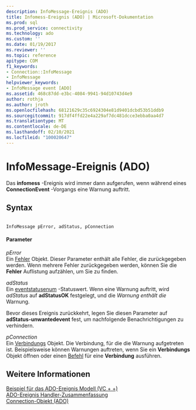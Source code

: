 ```yaml
---
description: InfoMessage-Ereignis (ADO)
title: Infomess-Ereignis (ADO) | Microsoft-Dokumentation
ms.prod: sql
ms.prod_service: connectivity
ms.technology: ado
ms.custom: ''
ms.date: 01/19/2017
ms.reviewer: ''
ms.topic: reference
apitype: COM
f1_keywords:
- Connection::InfoMessage
- InfoMessage
helpviewer_keywords:
- InfoMessage event [ADO]
ms.assetid: 468c87dd-e3bc-4084-9941-94d10743d4e9
author: rothja
ms.author: jroth
ms.openlocfilehash: 68121629c35c6924304e81d9401dcbd53b51ddb9
ms.sourcegitcommit: 917df4ffd22e4a229af7dc481dcce3ebba0aa4d7
ms.translationtype: MT
ms.contentlocale: de-DE
ms.lasthandoff: 02/10/2021
ms.locfileid: "100020647"
---
```

# <a name="infomessage-event-ado"></a>InfoMessage-Ereignis (ADO)
Das **infomess** -Ereignis wird immer dann aufgerufen, wenn während eines **ConnectionEvent** -Vorgangs eine Warnung auftritt.  
  
## <a name="syntax"></a>Syntax  
  
```  
  
InfoMessage pError, adStatus, pConnection  
```  
  
#### <a name="parameters"></a>Parameter  
 *pError*  
 Ein [Fehler](./error-object.md) Objekt. Dieser Parameter enthält alle Fehler, die zurückgegeben werden. Wenn mehrere Fehler zurückgegeben werden, können Sie die **Fehler** Auflistung aufzählen, um Sie zu finden.  
  
 *adStatus*  
 Ein [eventstatusenum](./eventstatusenum.md) -Statuswert. Wenn eine Warnung auftritt, wird *adStatus* auf **adStatusOK** festgelegt, und die *Warnung enthält die* Warnung.  
  
 Bevor dieses Ereignis zurückkehrt, legen Sie diesen Parameter auf **adStatus-unwantedevent** fest, um nachfolgende Benachrichtigungen zu verhindern.  
  
 *pConnection*  
 Ein [Verbindungs](./connection-object-ado.md) Objekt. Die Verbindung, für die die Warnung aufgetreten ist. Beispielsweise können Warnungen auftreten, wenn Sie ein **Verbindungs** Objekt öffnen oder einen [Befehl](./command-object-ado.md) für eine **Verbindung** ausführen.  
  
## <a name="see-also"></a>Weitere Informationen  
 [Beispiel für das ADO-Ereignis Modell (VC + +)](./ado-events-model-example-vc.md)   
 [ADO-Ereignis Handler-Zusammenfassung](../../guide/data/ado-event-handler-summary.md)   
 [Connection-Objekt (ADO)](./connection-object-ado.md)